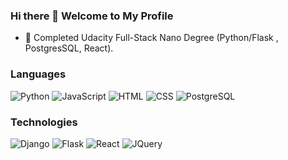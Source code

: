 <!-- [![Header] --> 

### Hi there 👋 Welcome to My Profile

- 🔭 Completed Udacity Full-Stack Nano Degree (Python/Flask , PostgresSQL, React).
<!--
**alialjowaher/alialjowaher** is a ✨ _special_ ✨ repository because its `README.md` (this file) appears on your GitHub profile.

Here are some ideas to get you started:


- 🌱 I’m currently learning ...
- 👯 I’m looking to collaborate on ...
- 🤔 I’m looking for help with ...
- 💬 Ask me about ...
- 📫 How to reach me: ...
- 😄 Pronouns: ...
- ⚡ Fun fact: ...
-->

### Languages

![Python](https://img.shields.io/badge/python%20-%2314354C.svg?&style=for-the-badge&logo=python&logoColor=white")
![JavaScript](https://img.shields.io/badge/javascript%20-%23323330.svg?&style=for-the-badge&logo=javascript&logoColor=%23F7DF1E)
![HTML](https://img.shields.io/badge/html5%20-%23E34F26.svg?&style=for-the-badge&logo=html5&logoColor=white)
![CSS](https://img.shields.io/badge/css3%20-%231572B6.svg?&style=for-the-badge&logo=css3&logoColor=white)
![PostgreSQL](https://img.shields.io/badge/postgres-%23316192.svg?&style=for-the-badge&logo=postgresql&logoColor=white)

### Technologies
![Django](https://img.shields.io/badge/django%20-%23092E20.svg?&style=for-the-badge&logo=django&logoColor=white)
![Flask](https://img.shields.io/badge/flask%20-%23000.svg?&style=for-the-badge&logo=flask&logoColor=white)
![React](https://img.shields.io/badge/react%20-%2320232a.svg?&style=for-the-badge&logo=react&logoColor=%2361DAFB)
![JQuery](https://img.shields.io/badge/jquery%20-%230769AD.svg?&style=for-the-badge&logo=jquery&logoColor=white)

